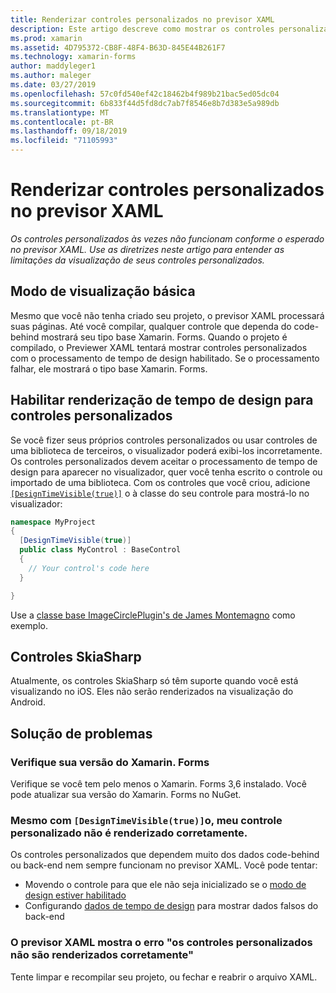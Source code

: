 ```yaml
---
title: Renderizar controles personalizados no previsor XAML
description: Este artigo descreve como mostrar os controles personalizados no previsor XAML.
ms.prod: xamarin
ms.assetid: 4D795372-CB8F-48F4-B63D-845E44B261F7
ms.technology: xamarin-forms
author: maddyleger1
ms.author: maleger
ms.date: 03/27/2019
ms.openlocfilehash: 57c0fd540ef42c18462b4f989b21bac5ed05dc04
ms.sourcegitcommit: 6b833f44d5fd8dc7ab7f8546e8b7d383e5a989db
ms.translationtype: MT
ms.contentlocale: pt-BR
ms.lasthandoff: 09/18/2019
ms.locfileid: "71105993"
---
```

# <a name="render-custom-controls-in-the-xaml-previewer"></a>Renderizar controles personalizados no previsor XAML

_Os controles personalizados às vezes não funcionam conforme o esperado no previsor XAML. Use as diretrizes neste artigo para entender as limitações da visualização de seus controles personalizados._

## <a name="basic-preview-mode"></a>Modo de visualização básica

Mesmo que você não tenha criado seu projeto, o previsor XAML processará suas páginas. Até você compilar, qualquer controle que dependa do code-behind mostrará seu tipo base Xamarin. Forms. Quando o projeto é compilado, o Previewer XAML tentará mostrar controles personalizados com o processamento de tempo de design habilitado. Se o processamento falhar, ele mostrará o tipo base Xamarin. Forms.

## <a name="enable-design-time-rendering-for-custom-controls"></a>Habilitar renderização de tempo de design para controles personalizados

Se você fizer seus próprios controles personalizados ou usar controles de uma biblioteca de terceiros, o visualizador poderá exibi-los incorretamente. Os controles personalizados devem aceitar o processamento de tempo de design para aparecer no visualizador, quer você tenha escrito o controle ou importado de uma biblioteca. Com os controles que você criou, adicione [`[DesignTimeVisible(true)]`](xref:System.ComponentModel.DesignTimeVisibleAttribute) o à classe do seu controle para mostrá-lo no visualizador:

```csharp
namespace MyProject
{
  [DesignTimeVisible(true)]
  public class MyControl : BaseControl
  {
    // Your control's code here
  }

}
```

Use a [classe base ImageCirclePlugin's de James Montemagno](https://github.com/jamesmontemagno/ImageCirclePlugin/blob/master/src/ImageCircle/CircleImage.shared.cs) como exemplo.

## <a name="skiasharp-controls"></a>Controles SkiaSharp

Atualmente, os controles SkiaSharp só têm suporte quando você está visualizando no iOS. Eles não serão renderizados na visualização do Android.

## <a name="troubleshooting"></a>Solução de problemas

### <a name="check-your-xamarinforms-version"></a>Verifique sua versão do Xamarin. Forms
Verifique se você tem pelo menos o Xamarin. Forms 3,6 instalado. Você pode atualizar sua versão do Xamarin. Forms no NuGet.

### <a name="even-with-designtimevisibletrue-my-custom-control-isnt-rendering-properly"></a>Mesmo com `[DesignTimeVisible(true)]`o, meu controle personalizado não é renderizado corretamente.
Os controles personalizados que dependem muito dos dados code-behind ou back-end nem sempre funcionam no previsor XAML. Você pode tentar:

* Movendo o controle para que ele não seja inicializado se o [modo de design estiver habilitado](index.md#detect-design-mode)
* Configurando [dados de tempo de design](design-time-data.md) para mostrar dados falsos do back-end

### <a name="the-xaml-previewer-shows-the-error-custom-controls-arent-rendering-properly"></a>O previsor XAML mostra o erro "os controles personalizados não são renderizados corretamente"
Tente limpar e recompilar seu projeto, ou fechar e reabrir o arquivo XAML.
